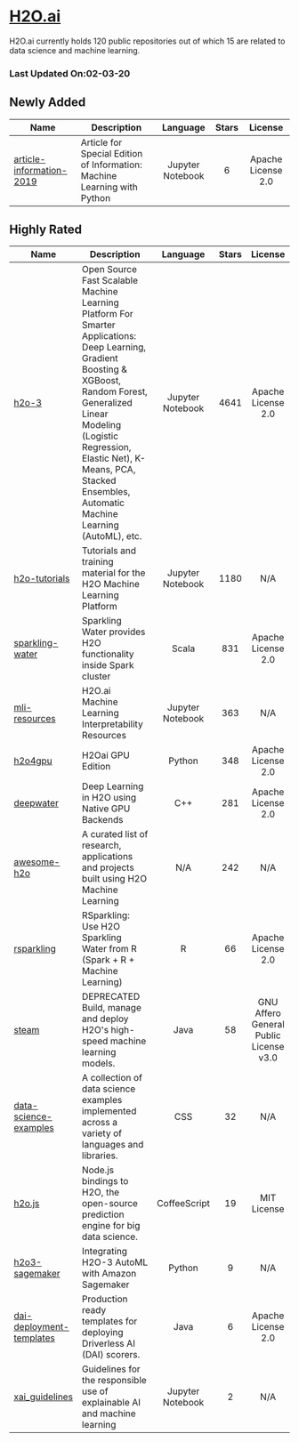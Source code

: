 # [H2O.ai](https://github.com/h2oai)

H2O.ai currently holds 120 public repositories out of which 15 are related to data science and machine learning.

 ### Last Updated On:02-03-20

## Newly Added

| Name | Description | Language | Stars | License |
| ---- | ----------- | :--------: | :-----: | :-------: |
| [article-information-2019](https://github.com/h2oai/article-information-2019) | Article for Special Edition of Information: Machine Learning with Python | Jupyter Notebook | 6 | Apache License 2.0 |

## Highly Rated

| Name | Description | Language | Stars | License |
| ---- | ----------- | :--------: | :-----: | :-------: |
 | [h2o-3](https://github.com/h2oai/h2o-3) | Open Source Fast Scalable Machine Learning Platform For Smarter Applications: Deep Learning, Gradient Boosting & XGBoost, Random Forest, Generalized Linear Modeling (Logistic Regression, Elastic Net), K-Means, PCA, Stacked Ensembles, Automatic Machine Learning (AutoML), etc. | Jupyter Notebook | 4641 | Apache License 2.0 |
| [h2o-tutorials](https://github.com/h2oai/h2o-tutorials) | Tutorials and training material for the H2O Machine Learning Platform | Jupyter Notebook | 1180 | N/A |
| [sparkling-water](https://github.com/h2oai/sparkling-water) | Sparkling Water provides H2O functionality inside Spark cluster | Scala | 831 | Apache License 2.0 |
| [mli-resources](https://github.com/h2oai/mli-resources) | H2O.ai Machine Learning Interpretability Resources | Jupyter Notebook | 363 | N/A |
| [h2o4gpu](https://github.com/h2oai/h2o4gpu) | H2Oai GPU Edition | Python | 348 | Apache License 2.0 |
| [deepwater](https://github.com/h2oai/deepwater) | Deep Learning in H2O using Native GPU Backends | C++ | 281 | Apache License 2.0 |
| [awesome-h2o](https://github.com/h2oai/awesome-h2o) | A curated list of research, applications and projects built using H2O Machine Learning | N/A | 242 | N/A |
| [rsparkling](https://github.com/h2oai/rsparkling) | RSparkling: Use H2O Sparkling Water from R  (Spark + R + Machine Learning) | R | 66 | Apache License 2.0 |
| [steam](https://github.com/h2oai/steam) | DEPRECATED Build, manage and deploy H2O's high-speed machine learning models. | Java | 58 | GNU Affero General Public License v3.0 |
| [data-science-examples](https://github.com/h2oai/data-science-examples) | A collection of data science examples implemented across a variety of languages and libraries. | CSS | 32 | N/A |
| [h2o.js](https://github.com/h2oai/h2o.js) | Node.js bindings to H2O, the open-source prediction engine for big data science. | CoffeeScript | 19 | MIT License |
| [h2o3-sagemaker](https://github.com/h2oai/h2o3-sagemaker) | Integrating H2O-3 AutoML with Amazon Sagemaker | Python | 9 | N/A |
| [dai-deployment-templates](https://github.com/h2oai/dai-deployment-templates) | Production ready templates for deploying Driverless AI (DAI) scorers. | Java | 6 | Apache License 2.0 |
| [xai_guidelines](https://github.com/h2oai/xai_guidelines) | Guidelines for the responsible use of explainable AI and machine learning | Jupyter Notebook | 2 | N/A |
